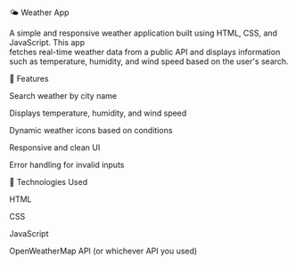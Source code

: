 🌤️ Weather App

  A simple and responsive weather application built using HTML, CSS, and JavaScript. This app   
  fetches real-time weather data from a public API and displays information such as temperature, 
  humidity, and wind speed based on the user's search.

🔧 Features

  Search weather by city name
  
  Displays temperature, humidity, and wind speed
  
  Dynamic weather icons based on conditions
  
  Responsive and clean UI
  
  Error handling for invalid inputs

🚀 Technologies Used

  HTML
  
  CSS
  
  JavaScript
  
  OpenWeatherMap API (or whichever API you used)
